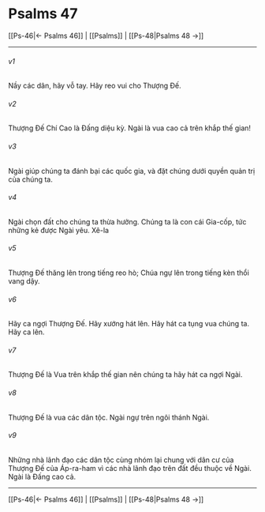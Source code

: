 # Psalms 47

[[Ps-46|← Psalms 46]] | [[Psalms]] | [[Ps-48|Psalms 48 →]]
***



###### v1 
Nầy các dân, hãy vỗ tay. Hãy reo vui cho Thượng Đế. 

###### v2 
Thượng Đế Chí Cao là Đấng diệu kỳ. Ngài là vua cao cả trên khắp thế gian! 

###### v3 
Ngài giúp chúng ta đánh bại các quốc gia, và đặt chúng dưới quyền quản trị của chúng ta. 

###### v4 
Ngài chọn đất cho chúng ta thừa hưởng. Chúng ta là con cái Gia-cốp, tức những kẻ được Ngài yêu. Xê-la 

###### v5 
Thượng Đế thăng lên trong tiếng reo hò; Chúa ngự lên trong tiếng kèn thổi vang dậy. 

###### v6 
Hãy ca ngợi Thượng Đế. Hãy xướng hát lên. Hãy hát ca tụng vua chúng ta. Hãy ca lên. 

###### v7 
Thượng Đế là Vua trên khắp thế gian nên chúng ta hãy hát ca ngợi Ngài. 

###### v8 
Thượng Đế là vua các dân tộc. Ngài ngự trên ngôi thánh Ngài. 

###### v9 
Những nhà lãnh đạo các dân tộc cùng nhóm lại chung với dân cư của Thượng Đế của Áp-ra-ham vì các nhà lãnh đạo trên đất đều thuộc về Ngài. Ngài là Đấng cao cả.

***
[[Ps-46|← Psalms 46]] | [[Psalms]] | [[Ps-48|Psalms 48 →]]
